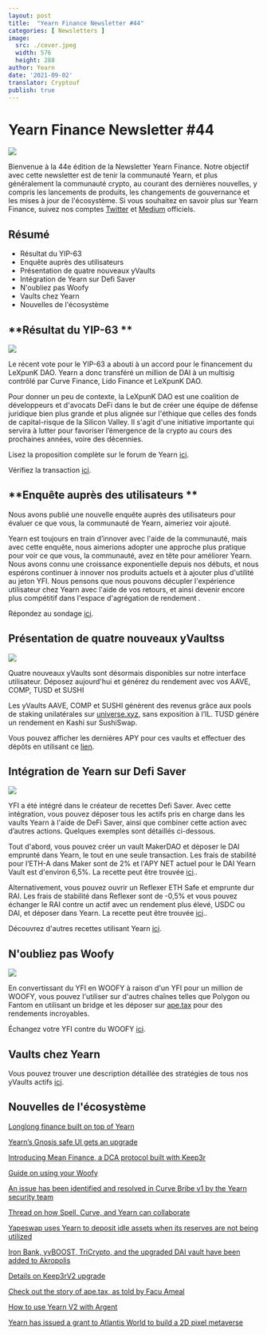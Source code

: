 ```yaml
---
layout: post
title:  "Yearn Finance Newsletter #44"
categories: [ Newsletters ]
image:
  src: ./cover.jpeg
  width: 576
  height: 288
author: Yearn
date: '2021-09-02'
translator: Cryptouf
publish: true
---
```


# Yearn Finance Newsletter #44

![](/_posts/_newsletters/Yearn-Finance-Newsletter-44/image1.jpg)

Bienvenue à la 44e édition de la Newsletter Yearn Finance. Notre objectif avec cette newsletter est de tenir la communauté Yearn, et plus généralement la communauté crypto, au courant des dernières nouvelles, y compris les lancements de produits, les changements de gouvernance et les mises à jour de l'écosystème. Si vous souhaitez en savoir plus sur Yearn Finance, suivez nos comptes [Twitter](https://twitter.com/iearnfinance) et [Medium](https://medium.com/iearn) officiels.

## **Résumé**

- Résultat du YIP-63 
- Enquête auprès des utilisateurs 
- Présentation de quatre nouveaux yVaults
- Intégration de Yearn sur Defi Saver
- N'oubliez pas Woofy
- Vaults chez Yearn
- Nouvelles de l'écosystème

## **Résultat du YIP-63 **

![](/_posts/_newsletters/Yearn-Finance-Newsletter-44/image2.jpg)


Le récent vote pour le YIP-63 a abouti à un accord pour le financement du LeXpunK DAO. Yearn a donc transféré un million de DAI à un multisig contrôlé par Curve Finance, Lido Finance et LeXpunK DAO.

Pour donner un peu de contexte, la LeXpunK DAO est une coalition de développeurs et d'avocats DeFi dans le but de créer une équipe de défense juridique bien plus grande et plus alignée sur l'éthique que celles des fonds de capital-risque de la Silicon Valley. Il s'agit d'une initiative importante qui servira à lutter pour favoriser l’émergence de la crypto au cours des prochaines années, voire des décennies.

Lisez la proposition complète sur le forum de Yearn [ici](https://gov.yearn.finance/t/yip-63-fund-builder-first-legal-activism-dao/11280).

Vérifiez la transaction [ici](https://etherscan.io/tx/0x0ec0fc55d6dc51b426a254bf2d6de138b1b9a1c3031f4ab3a7b39439fa004392).



## **Enquête auprès des utilisateurs **


Nous avons publié une nouvelle enquête auprès des utilisateurs pour évaluer ce que vous, la communauté de Yearn, aimeriez voir ajouté.

Yearn est toujours en train d’innover avec l'aide de la communauté, mais avec cette enquête, nous aimerions adopter une approche plus pratique pour voir ce que vous, la communauté, avez en tête pour améliorer Yearn. Nous avons connu une croissance exponentielle depuis nos débuts, et nous espérons continuer à innover nos produits actuels et à ajouter plus d'utilité au jeton YFI. Nous pensons que nous pouvons décupler l'expérience utilisateur chez Yearn avec l'aide de vos retours, et ainsi devenir encore plus compétitif dans l'espace d'agrégation de rendement .

Répondez au sondage [ici](https://yearnfinance.typeform.com/to/ojp3J8gn).



## **Présentation de quatre nouveaux yVaultss**

![](/_posts/_newsletters/Yearn-Finance-Newsletter-44/image3.jpg)

Quatre nouveaux yVaults sont désormais disponibles sur notre interface utilisateur. Déposez aujourd'hui et générez du rendement avec vos AAVE, COMP, TUSD et SUSHI

Les yVaults AAVE, COMP et SUSHI génèrent des revenus grâce aux pools de staking unilatérales sur [universe.xyz](https://universe.xyz/polymorphs), sans exposition à l’IL. TUSD génére un rendement en Kashi sur SushiSwap.

Vous pouvez afficher les dernières APY pour ces vaults et effectuer des dépôts en utilisant ce [lien](https://yearn.finance/vaults).



## **Intégration de Yearn sur Defi Saver**

![](/_posts/_newsletters/Yearn-Finance-Newsletter-44/image4.jpg)


YFI a été intégré dans le créateur de recettes Defi Saver. Avec cette intégration, vous pouvez déposer tous les actifs pris en charge dans les vaults Yearn à l'aide de DeFi Saver, ainsi que combiner cette action avec d’autres actions. Quelques exemples sont détaillés ci-dessous.

Tout d'abord, vous pouvez créer un vault MakerDAO et déposer le DAI emprunté dans Yearn, le tout en une seule transaction. Les frais de stabilité pour l’ETH-A dans Maker sont de 2% et l'APY NET actuel pour le DAI Yearn Vault est d'environ 6,5%. La recette peut être trouvée [ici](https://app.defisaver.com/recipes/create?recipe=V3JhcEV0aEFjdGlvbiwyMDtSZWZsZXhlck9wZW5TYWZlQWN0aW9uLEVUSC1BO1JlZmxleGVyU3VwcGx5QWN0aW9uLCQyLHJlY2lwZSxBbGwgYXZhaWxhYmxlO1JlZmxleGVyR2VuZXJhdGVBY3Rpb24sJDIsNjY2NixyZWNpcGU7U2VsbEFjdGlvbiwweDAzYWI0NTg2MzQ5MTBhYWQyMGVmNWYxYzhlZTk2ZjFkNmFjNTQ5MTkscmVjaXBlLDY2NjYsMHhBMGI4Njk5MWM2MjE4YjM2YzFkMTlENGEyZTlFYjBjRTM2MDZlQjQ4LHJlY2lwZSwxO1llYXJuU3VwcGx5QWN0aW9uLDB4QTBiODY5OTFjNjIxOGIzNmMxZDE5RDRhMmU5RWIwY0UzNjA2ZUI0OCxyZWNpcGUsQWxsIGF2YWlsYWJsZSx3YWxsZXQ%3D)..

Alternativement, vous pouvez ouvrir un Reflexer ETH Safe et emprunte dur RAI. Les frais de stabilité dans Reflexer sont de -0,5% et vous pouvez échanger le RAI contre un actif avec un rendement plus élevé, USDC ou DAI, et déposer dans Yearn. La recette peut être trouvée [ici](https://app.defisaver.com/recipes/create?recipe=V3JhcEV0aEFjdGlvbiwyMDtSZWZsZXhlck9wZW5TYWZlQWN0aW9uLEVUSC1BO1JlZmxleGVyU3VwcGx5QWN0aW9uLCQyLHJlY2lwZSxBbGwgYXZhaWxhYmxlO1JlZmxleGVyR2VuZXJhdGVBY3Rpb24sJDIsNjY2NixyZWNpcGU7U2VsbEFjdGlvbiwweDAzYWI0NTg2MzQ5MTBhYWQyMGVmNWYxYzhlZTk2ZjFkNmFjNTQ5MTkscmVjaXBlLDY2NjYsMHhBMGI4Njk5MWM2MjE4YjM2YzFkMTlENGEyZTlFYjBjRTM2MDZlQjQ4LHJlY2lwZSwxO1llYXJuU3VwcGx5QWN0aW9uLDB4QTBiODY5OTFjNjIxOGIzNmMxZDE5RDRhMmU5RWIwY0UzNjA2ZUI0OCxyZWNpcGUsQWxsIGF2YWlsYWJsZSx3YWxsZXQ%3D)..

Découvrez d'autres recettes utilisant Yearn [ici](https://app.defisaver.com/).



## **N'oubliez pas Woofy**

![](/_posts/_newsletters/Yearn-Finance-Newsletter-44/image5.jpg)

En convertissant du YFI en WOOFY à raison d'un YFI pour un million de WOOFY, vous pouvez l'utiliser sur d'autres chaînes telles que Polygon ou Fantom en utilisant un bridge et les déposer sur [ape.tax](https://ape.tax/) pour des rendements incroyables.

Échangez votre YFI contre du WOOFY [ici](https://woofy.finance/).


## Vaults chez Yearn

Vous pouvez trouver une description détaillée des stratégies de tous nos yVaults actifs [ici](https://medium.com/yearn-state-of-the-vaults/the-vaults-at-yearn-9237905ffed3).


## Nouvelles de l'écosystème

[Longlong finance built on top of Yearn](https://twitter.com/longlongfinance/status/1424889905877069826)

[Yearn’s Gnosis safe UI gets an upgrade](https://twitter.com/seanmacaonghais/status/1427229450773618695?s=21)

[Introducing Mean Finance, a DCA protocol built with Keep3r](https://twitter.com/mean_fi/status/1422947694444785666?s=21)

[Guide on using your Woofy ](https://twitter.com/cryptannews/status/1426489521911177217?s=21)

[An issue has been identified and resolved in Curve Bribe v1 by the Yearn security team](https://twitter.com/bantg/status/1426629982328180737?s=21)

[Thread on how Spell, Curve, and Yearn can collaborate](https://twitter.com/danielesesta/status/1426547097415913476?s=21)

[Yapeswap uses Yearn to deposit idle assets when its reserves are not being utilized](https://twitter.com/yapeswap/status/1427270229839605761)

[Iron Bank, yvBOOST, TriCrypto, and the upgraded DAI vault have been added to Akropolis](https://twitter.com/akropolisio/status/1427258414229442563)

[Details on Keep3rV2 upgrade](https://twitter.com/AndreCronjeTech/status/1429021091218006023)

[Check out the story of ape.tax, as told by Facu Ameal](https://twitter.com/fameal/status/1428382076064174080?s=20)

[How to use Yearn V2 with Argent](https://twitter.com/argentHQ/status/1431205382865760257)

[Yearn has issued a grant to Atlantis World to build a 2D pixel metaverse](https://twitter.com/iearnfinance/status/1432387438014435332)
